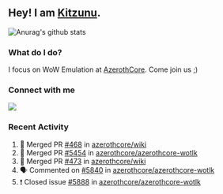 ## Hey! I am [Kitzunu](https://Github.com/Kitzunu).

![Anurag's github stats](https://github-readme-stats.kitzunu.vercel.app/api?username=Kitzunu&show_icons=true)

### What do I do?

I focus on WoW Emulation at [AzerothCore](https://Github.com/AzerothCore). Come join us ;)

### Connect with me
[![](https://img.shields.io/badge/AzerothCore%20Discord-Connect%20with%20me!-green)](https://discord.com/invite/gkt4y2x)

### Recent Activity

<!--START_SECTION:activity-->
1. 🎉 Merged PR [#468](https://github.com/azerothcore/wiki/pull/468) in [azerothcore/wiki](https://github.com/azerothcore/wiki)
2. 🎉 Merged PR [#5454](https://github.com/azerothcore/azerothcore-wotlk/pull/5454) in [azerothcore/azerothcore-wotlk](https://github.com/azerothcore/azerothcore-wotlk)
3. 🎉 Merged PR [#473](https://github.com/azerothcore/wiki/pull/473) in [azerothcore/wiki](https://github.com/azerothcore/wiki)
4. 🗣 Commented on [#5840](https://github.com/azerothcore/azerothcore-wotlk/issues/5840) in [azerothcore/azerothcore-wotlk](https://github.com/azerothcore/azerothcore-wotlk)
5. ❗️ Closed issue [#5888](https://github.com/azerothcore/azerothcore-wotlk/issues/5888) in [azerothcore/azerothcore-wotlk](https://github.com/azerothcore/azerothcore-wotlk)
<!--END_SECTION:activity-->
